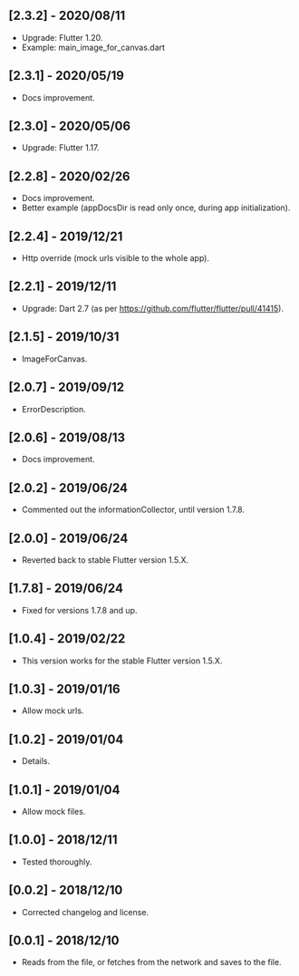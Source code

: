 ## [2.3.2] - 2020/08/11

* Upgrade: Flutter 1.20.
* Example: main_image_for_canvas.dart
  
## [2.3.1] - 2020/05/19

* Docs improvement.

## [2.3.0] - 2020/05/06

* Upgrade: Flutter 1.17.

## [2.2.8] - 2020/02/26

* Docs improvement.
* Better example (appDocsDir is read only once, during app initialization).
 
## [2.2.4] - 2019/12/21

* Http override (mock urls visible to the whole app). 

## [2.2.1] - 2019/12/11

* Upgrade: Dart 2.7 (as per https://github.com/flutter/flutter/pull/41415). 
  
## [2.1.5] - 2019/10/31

* ImageForCanvas. 
  
## [2.0.7] - 2019/09/12

* ErrorDescription. 
  
## [2.0.6] - 2019/08/13

* Docs improvement. 
  
## [2.0.2] - 2019/06/24

* Commented out the informationCollector, until version 1.7.8. 
  
## [2.0.0] - 2019/06/24

* Reverted back to stable Flutter version 1.5.X.

## [1.7.8] - 2019/06/24

* Fixed for versions 1.7.8 and up.

## [1.0.4] - 2019/02/22

* This version works for the stable Flutter version 1.5.X.

## [1.0.3] - 2019/01/16
 
* Allow mock urls.
 
## [1.0.2] - 2019/01/04

* Details.

## [1.0.1] - 2019/01/04

* Allow mock files.

## [1.0.0] - 2018/12/11

* Tested thoroughly.

## [0.0.2] - 2018/12/10

* Corrected changelog and license.

## [0.0.1] - 2018/12/10

* Reads from the file, or fetches from the network and saves to the file.



